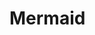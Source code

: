# Mermaid

<include repo_url="https://github.com/foliant-docs/foliantcontrib.mermaid.git" path="README.md" sethead="2" nohead="true"></include>
